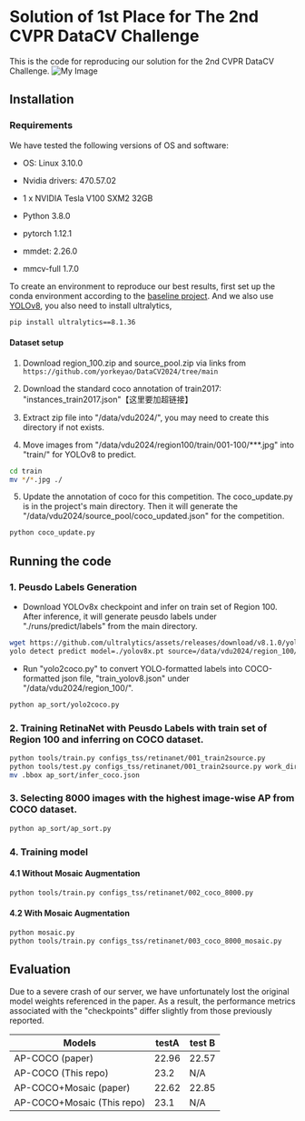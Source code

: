 # Solution of 1st Place for The 2nd CVPR DataCV Challenge 

This is the code for reproducing our solution for the 2nd CVPR DataCV Challenge.
![My Image](datacv_pre/assets/framework.png)
## Installation
### Requirements

We have tested the following versions of OS and software:
- OS: Linux 3.10.0
- Nvidia drivers: 470.57.02
- 1 x NVIDIA Tesla V100 SXM2 32GB

- Python 3.8.0
- pytorch 1.12.1
- mmdet: 2.26.0
- mmcv-full 1.7.0

To create an environment to reproduce our best results, first set up the conda environment according to the [baseline project](https://github.com/yorkeyao/DataCV2024).  And we also use [YOLOv8](https://github.com/ultralytics/ultralytics), you also need to install ultralytics,

```bash
pip install ultralytics==8.1.36
```

#### Dataset setup

1. Download region_100.zip and source_pool.zip via links from  `https://github.com/yorkeyao/DataCV2024/tree/main`

2. Download the standard coco annotation of train2017: "instances_train2017.json"【这里要加超链接】

3. Extract zip file into "/data/vdu2024/", you may need to create this directory if not exists.

4. Move images from "/data/vdu2024/region100/train/001-100/***.jpg" into "train/" for YOLOv8 to predict.
```bash
cd train
mv */*.jpg ./
```

5. Update the annotation of coco for this competition. The coco_update.py is in the project's main directory. Then it will generate the "/data/vdu2024/source_pool/coco_updated.json" for the competition.

```bash
python coco_update.py
```

## Running the code

### 1. Peusdo Labels Generation
- Download YOLOv8x checkpoint and infer on train set of Region 100. After inference, it will generate peusdo labels under "./runs/predict/labels" from the main directory.
```bash
wget https://github.com/ultralytics/assets/releases/download/v8.1.0/yolov8x.pt
yolo detect predict model=./yolov8x.pt source=/data/vdu2024/region_100/train conf=0.1 imgsz=1280 save_txt=True classes=[2,5,7] save=False runs_dir=./ap_sort
```

- Run "yolo2coco.py" to convert YOLO-formatted labels into COCO-formatted json file, "train_yolov8.json" under "/data/vdu2024/region_100/".
```bash
python ap_sort/yolo2coco.py
```

### 2. Training RetinaNet with Peusdo Labels with train set of Region 100 and inferring on COCO dataset.
```bash
python tools/train.py configs_tss/retinanet/001_train2source.py
python tools/test.py configs_tss/retinanet/001_train2source.py work_dirs/001_train2source/latest.pth --format-only --options "jsonfile_prefix=./"
mv .bbox ap_sort/infer_coco.json
```

### 3. Selecting 8000 images with the highest image-wise AP from COCO dataset.
```bash
python ap_sort/ap_sort.py 
```

### 4. Training model
#### 4.1 Without Mosaic Augmentation
```bash
python tools/train.py configs_tss/retinanet/002_coco_8000.py
```
#### 4.2 With Mosaic Augmentation
```bash
python mosaic.py
python tools/train.py configs_tss/retinanet/003_coco_8000_mosaic.py
```


## Evaluation
Due to a severe crash of our server, we have unfortunately lost the original model weights referenced in the paper. As a result, the performance metrics associated with the "checkpoints" differ slightly from those previously reported.

| Models   |  testA   |  test B  |
|----------|----------|----------|
| AP-COCO (paper)  |22.96    |   22.57     |
| AP-COCO (This repo)    | 23.2     | N/A     |
| AP-COCO+Mosaic (paper)  |22.62     |   22.85     |
| AP-COCO+Mosaic (This repo)    | 23.1     | N/A     |